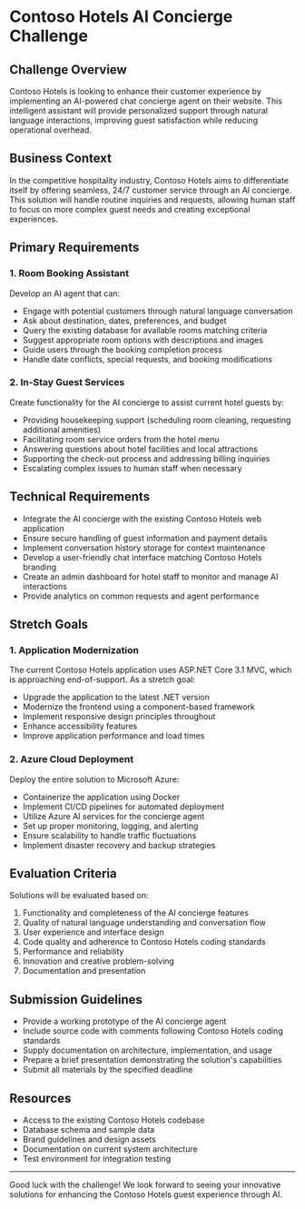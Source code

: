 # Contoso Hotels AI Concierge Challenge

## Challenge Overview

Contoso Hotels is looking to enhance their customer experience by implementing an AI-powered chat concierge agent on their website. This intelligent assistant will provide personalized support through natural language interactions, improving guest satisfaction while reducing operational overhead.

## Business Context

In the competitive hospitality industry, Contoso Hotels aims to differentiate itself by offering seamless, 24/7 customer service through an AI concierge. This solution will handle routine inquiries and requests, allowing human staff to focus on more complex guest needs and creating exceptional experiences.

## Primary Requirements

### 1. Room Booking Assistant

Develop an AI agent that can:
- Engage with potential customers through natural language conversation
- Ask about destination, dates, preferences, and budget
- Query the existing database for available rooms matching criteria
- Suggest appropriate room options with descriptions and images
- Guide users through the booking completion process
- Handle date conflicts, special requests, and booking modifications

### 2. In-Stay Guest Services

Create functionality for the AI concierge to assist current hotel guests by:
- Providing housekeeping support (scheduling room cleaning, requesting additional amenities)
- Facilitating room service orders from the hotel menu
- Answering questions about hotel facilities and local attractions
- Supporting the check-out process and addressing billing inquiries
- Escalating complex issues to human staff when necessary

## Technical Requirements

- Integrate the AI concierge with the existing Contoso Hotels web application
- Ensure secure handling of guest information and payment details
- Implement conversation history storage for context maintenance
- Develop a user-friendly chat interface matching Contoso Hotels branding
- Create an admin dashboard for hotel staff to monitor and manage AI interactions
- Provide analytics on common requests and agent performance

## Stretch Goals

### 1. Application Modernization

The current Contoso Hotels application uses ASP.NET Core 3.1 MVC, which is approaching end-of-support. As a stretch goal:
- Upgrade the application to the latest .NET version
- Modernize the frontend using a component-based framework
- Implement responsive design principles throughout
- Enhance accessibility features
- Improve application performance and load times

### 2. Azure Cloud Deployment

Deploy the entire solution to Microsoft Azure:
- Containerize the application using Docker
- Implement CI/CD pipelines for automated deployment
- Utilize Azure AI services for the concierge agent
- Set up proper monitoring, logging, and alerting
- Ensure scalability to handle traffic fluctuations
- Implement disaster recovery and backup strategies

## Evaluation Criteria

Solutions will be evaluated based on:
1. Functionality and completeness of the AI concierge features
2. Quality of natural language understanding and conversation flow
3. User experience and interface design
4. Code quality and adherence to Contoso Hotels coding standards
5. Performance and reliability
6. Innovation and creative problem-solving
7. Documentation and presentation

## Submission Guidelines

- Provide a working prototype of the AI concierge agent
- Include source code with comments following Contoso Hotels coding standards
- Supply documentation on architecture, implementation, and usage
- Prepare a brief presentation demonstrating the solution's capabilities
- Submit all materials by the specified deadline

## Resources

- Access to the existing Contoso Hotels codebase
- Database schema and sample data
- Brand guidelines and design assets
- Documentation on current system architecture
- Test environment for integration testing

---

Good luck with the challenge! We look forward to seeing your innovative solutions for enhancing the Contoso Hotels guest experience through AI.

